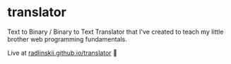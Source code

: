 # translator
Text to Binary / Binary to Text Translator that I've created to teach my little brother web programming fundamentals.

Live at [radlinskii.github.io/translator](https://radlinskii.github.io/translator/index.html) :rocket:
